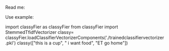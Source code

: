 
Read me:

Use example:

import classyFier as classyFier
from classyFier import StemmedTfidfVectorizer
classy= classyFier.loadClassifierVectorizerComponents('./trainedclassifiervectorizer.pkl')
classy(["this is a cup", "  i want food", "ET go home"])
